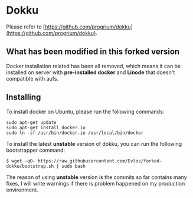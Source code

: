 # Dokku

Please refer to [https://github.com/progrium/dokku](https://github.com/progrium/dokku).

## What has been modified in this forked version

Docker installation related has been all removed, which means it can be installed on server with **pre-installed docker** and **Linode** that doesn't compatible with aufs.

## Installing

To install docker on Ubuntu, please run the following commands:

    sudo apt-get update
    sudo apt-get install docker.io
    sudo ln -sf /usr/bin/docker.io /usr/local/bin/docker

To install the latest **unstable** version of dokku, you can run the following bootstrapper command:

    $ wget -qO- https://raw.githubusercontent.com/Evlos/forked-dokku/bootstrap.sh | sudo bash

The reason of using **unstable** version is the commits so far contains many fixes, I will write warnings if there is problem happened on my production environment.
